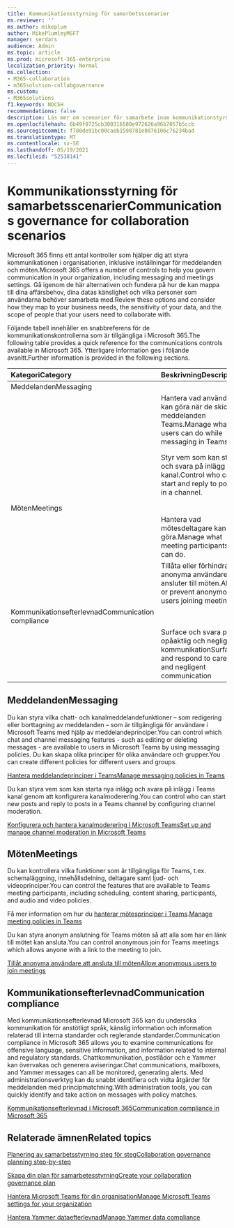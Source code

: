 ```yaml
---
title: Kommunikationsstyrning för samarbetsscenarier
ms.reviewer: ''
ms.author: mikeplum
author: MikePlumleyMSFT
manager: serdars
audience: Admin
ms.topic: article
ms.prod: microsoft-365-enterprise
localization_priority: Normal
ms.collection:
- M365-collaboration
- m365solution-collabgovernance
ms.custom:
- M365solutions
f1.keywords: NOCSH
recommendations: false
description: Läs mer om scenarier för samarbete inom kommunikationstyrning.
ms.openlocfilehash: 6b49f0725cb300316580e972626a96b7057b5ccb
ms.sourcegitcommit: f780de91bc00caeb1598781e0076106c76234bad
ms.translationtype: MT
ms.contentlocale: sv-SE
ms.lasthandoff: 05/19/2021
ms.locfileid: "52538141"
---
```

# <a name="communications-governance-for-collaboration-scenarios"></a><span data-ttu-id="e5a98-103">Kommunikationsstyrning för samarbetsscenarier</span><span class="sxs-lookup"><span data-stu-id="e5a98-103">Communications governance for collaboration scenarios</span></span>

<span data-ttu-id="e5a98-104">Microsoft 365 finns ett antal kontroller som hjälper dig att styra kommunikationen i organisationen, inklusive inställningar för meddelanden och möten.</span><span class="sxs-lookup"><span data-stu-id="e5a98-104">Microsoft 365 offers a number of controls to help you govern communication in your organization, including messaging and meetings settings.</span></span> <span data-ttu-id="e5a98-105">Gå igenom de här alternativen och fundera på hur de kan mappa till dina affärsbehov, dina datas känslighet och vilka personer som användarna behöver samarbeta med.</span><span class="sxs-lookup"><span data-stu-id="e5a98-105">Review these options and consider how they map to your business needs, the sensitivity of your data, and the scope of people that your users need to collaborate with.</span></span>

<span data-ttu-id="e5a98-106">Följande tabell innehåller en snabbreferens för de kommunikationskontrollerna som är tillgängliga i Microsoft 365.</span><span class="sxs-lookup"><span data-stu-id="e5a98-106">The following table provides a quick reference for the communications controls available in Microsoft 365.</span></span> <span data-ttu-id="e5a98-107">Ytterligare information ges i följande avsnitt.</span><span class="sxs-lookup"><span data-stu-id="e5a98-107">Further information is provided in the following sections.</span></span>

|<span data-ttu-id="e5a98-108">Kategori</span><span class="sxs-lookup"><span data-stu-id="e5a98-108">Category</span></span>|<span data-ttu-id="e5a98-109">Beskrivning</span><span class="sxs-lookup"><span data-stu-id="e5a98-109">Description</span></span>|<span data-ttu-id="e5a98-110">Referens</span><span class="sxs-lookup"><span data-stu-id="e5a98-110">Reference</span></span>|
|:-------|:----------|:--------|
|<span data-ttu-id="e5a98-111">Meddelanden</span><span class="sxs-lookup"><span data-stu-id="e5a98-111">Messaging</span></span>|||
||<span data-ttu-id="e5a98-112">Hantera vad användare kan göra när de skickar meddelanden Teams.</span><span class="sxs-lookup"><span data-stu-id="e5a98-112">Manage what users can do while messaging in Teams.</span></span>|[<span data-ttu-id="e5a98-113">Hantera meddelandeprinciper i Teams</span><span class="sxs-lookup"><span data-stu-id="e5a98-113">Manage messaging policies in Teams</span></span>](/microsoftteams/messaging-policies-in-teams)|
||<span data-ttu-id="e5a98-114">Styr vem som kan starta och svara på inlägg i en kanal.</span><span class="sxs-lookup"><span data-stu-id="e5a98-114">Control who can start and reply to posts in a channel.</span></span>|[<span data-ttu-id="e5a98-115">Konfigurera och hantera kanalmoderering i Microsoft Teams</span><span class="sxs-lookup"><span data-stu-id="e5a98-115">Set up and manage channel moderation in Microsoft Teams</span></span>](/microsoftteams/manage-channel-moderation-in-teams)|
|<span data-ttu-id="e5a98-116">Möten</span><span class="sxs-lookup"><span data-stu-id="e5a98-116">Meetings</span></span>|||
||<span data-ttu-id="e5a98-117">Hantera vad mötesdeltagare kan göra.</span><span class="sxs-lookup"><span data-stu-id="e5a98-117">Manage what meeting participants can do.</span></span>|<span data-ttu-id="e5a98-118">Få mer information om hur du [hanterar mötesprinciper i Teams](/microsoftteams/meeting-policies-in-teams).</span><span class="sxs-lookup"><span data-stu-id="e5a98-118">[Manage meeting policies in Teams](/microsoftteams/meeting-policies-in-teams)</span></span>|
||<span data-ttu-id="e5a98-119">Tillåta eller förhindra att anonyma användare ansluter till möten.</span><span class="sxs-lookup"><span data-stu-id="e5a98-119">Allow or prevent anonymous users joining meetings.</span></span>|[<span data-ttu-id="e5a98-120">Tillåt anonyma användare att ansluta till möten</span><span class="sxs-lookup"><span data-stu-id="e5a98-120">Allow anonymous users to join meetings</span></span>](/microsoftteams/meeting-settings-in-teams#allow-anonymous-users-to-join-meetings)|
|<span data-ttu-id="e5a98-121">Kommunikationsefterlevnad</span><span class="sxs-lookup"><span data-stu-id="e5a98-121">Communication compliance</span></span>|||
||<span data-ttu-id="e5a98-122">Surface och svara på opåaktlig och neglig kommunikation</span><span class="sxs-lookup"><span data-stu-id="e5a98-122">Surface and respond to careless and negligent communication</span></span>|[<span data-ttu-id="e5a98-123">Kommunikationsefterlevnad i Microsoft 365</span><span class="sxs-lookup"><span data-stu-id="e5a98-123">Communication compliance in Microsoft 365</span></span>](../compliance/communication-compliance.md)|

## <a name="messaging"></a><span data-ttu-id="e5a98-124">Meddelanden</span><span class="sxs-lookup"><span data-stu-id="e5a98-124">Messaging</span></span>

<span data-ttu-id="e5a98-125">Du kan styra vilka chatt- och kanalmeddelandefunktioner – som redigering eller borttagning av meddelanden – som är tillgängliga för användare i Microsoft Teams med hjälp av meddelandeprinciper.</span><span class="sxs-lookup"><span data-stu-id="e5a98-125">You can control which chat and channel messaging features - such as editing or deleting messages - are available to users in Microsoft Teams by using messaging policies.</span></span> <span data-ttu-id="e5a98-126">Du kan skapa olika principer för olika användare och grupper.</span><span class="sxs-lookup"><span data-stu-id="e5a98-126">You can create different policies for different users and groups.</span></span>

[<span data-ttu-id="e5a98-127">Hantera meddelandeprinciper i Teams</span><span class="sxs-lookup"><span data-stu-id="e5a98-127">Manage messaging policies in Teams</span></span>](/microsoftteams/messaging-policies-in-teams)

<span data-ttu-id="e5a98-128">Du kan styra vem som kan starta nya inlägg och svara på inlägg i Teams kanal genom att konfigurera kanalmoderering.</span><span class="sxs-lookup"><span data-stu-id="e5a98-128">You can control who can start new posts and reply to posts in a Teams channel by configuring channel moderation.</span></span>

[<span data-ttu-id="e5a98-129">Konfigurera och hantera kanalmoderering i Microsoft Teams</span><span class="sxs-lookup"><span data-stu-id="e5a98-129">Set up and manage channel moderation in Microsoft Teams</span></span>](/microsoftteams/manage-channel-moderation-in-teams)

## <a name="meetings"></a><span data-ttu-id="e5a98-130">Möten</span><span class="sxs-lookup"><span data-stu-id="e5a98-130">Meetings</span></span>

<span data-ttu-id="e5a98-131">Du kan kontrollera vilka funktioner som är tillgängliga för Teams, t.ex. schemaläggning, innehållsdelning, deltagare samt ljud- och videoprinciper.</span><span class="sxs-lookup"><span data-stu-id="e5a98-131">You can control the features that are available to Teams meeting participants, including scheduling, content sharing, participants, and audio and video policies.</span></span>

<span data-ttu-id="e5a98-132">Få mer information om hur du [hanterar mötesprinciper i Teams](/microsoftteams/meeting-policies-in-teams).</span><span class="sxs-lookup"><span data-stu-id="e5a98-132">[Manage meeting policies in Teams](/microsoftteams/meeting-policies-in-teams)</span></span>

<span data-ttu-id="e5a98-133">Du kan styra anonym anslutning för Teams möten så att alla som har en länk till mötet kan ansluta.</span><span class="sxs-lookup"><span data-stu-id="e5a98-133">You can control anonymous join for Teams meetings which allows anyone with a link to the meeting to join.</span></span>

[<span data-ttu-id="e5a98-134">Tillåt anonyma användare att ansluta till möten</span><span class="sxs-lookup"><span data-stu-id="e5a98-134">Allow anonymous users to join meetings</span></span>](/microsoftteams/meeting-settings-in-teams#allow-anonymous-users-to-join-meetings)


## <a name="communication-compliance"></a><span data-ttu-id="e5a98-135">Kommunikationsefterlevnad</span><span class="sxs-lookup"><span data-stu-id="e5a98-135">Communication compliance</span></span>

<span data-ttu-id="e5a98-136">Med kommunikationsefterlevnad Microsoft 365 kan du undersöka kommunikation för anstötligt språk, känslig information och information relaterad till interna standarder och reglerande standarder.</span><span class="sxs-lookup"><span data-stu-id="e5a98-136">Communication compliance in Microsoft 365 allows you to examine communications for offensive language, sensitive information, and information related to internal and regulatory standards.</span></span> <span data-ttu-id="e5a98-137">Chattkommunikation, postlådor och e Yammer kan övervakas och generera aviseringar.</span><span class="sxs-lookup"><span data-stu-id="e5a98-137">Chat communications, mailboxes, and Yammer messages can all be monitored, generating alerts.</span></span> <span data-ttu-id="e5a98-138">Med administrationsverktyg kan du snabbt identifiera och vidta åtgärder för meddelanden med principmatchning.</span><span class="sxs-lookup"><span data-stu-id="e5a98-138">With administration tools, you can quickly identify and take action on messages with policy matches.</span></span>

[<span data-ttu-id="e5a98-139">Kommunikationsefterlevnad i Microsoft 365</span><span class="sxs-lookup"><span data-stu-id="e5a98-139">Communication compliance in Microsoft 365</span></span>](../compliance/communication-compliance.md)

## <a name="related-topics"></a><span data-ttu-id="e5a98-140">Relaterade ämnen</span><span class="sxs-lookup"><span data-stu-id="e5a98-140">Related topics</span></span>

[<span data-ttu-id="e5a98-141">Planering av samarbetsstyrning steg för steg</span><span class="sxs-lookup"><span data-stu-id="e5a98-141">Collaboration governance planning step-by-step</span></span>](collaboration-governance-overview.md#collaboration-governance-planning-step-by-step)

[<span data-ttu-id="e5a98-142">Skapa din plan för samarbetesstyrning</span><span class="sxs-lookup"><span data-stu-id="e5a98-142">Create your collaboration governance plan</span></span>](collaboration-governance-first.md)

[<span data-ttu-id="e5a98-143">Hantera Microsoft Teams för din organisation</span><span class="sxs-lookup"><span data-stu-id="e5a98-143">Manage Microsoft Teams settings for your organization</span></span>](/microsoftteams/enable-features-office-365)

[<span data-ttu-id="e5a98-144">Hantera Yammer dataefterlevnad</span><span class="sxs-lookup"><span data-stu-id="e5a98-144">Manage Yammer data compliance</span></span>](/yammer/manage-security-and-compliance/manage-data-compliance)